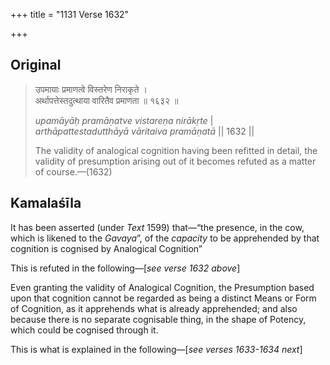 +++
title = "1131 Verse 1632"

+++
## Original 
>
> उपमायाः प्रमाणत्वे विस्तरेण निराकृते ।  
> अर्थापत्तेस्तदुत्थाया वारितैव प्रमाणता ॥ १६३२ ॥ 
>
> *upamāyāḥ pramāṇatve vistareṇa nirākṛte* \|  
> *arthāpattestadutthāyā vāritaiva pramāṇatā* \|\| 1632 \|\| 
>
> The validity of analogical cognition having been refitted in detail, the validity of presumption arising out of it becomes refuted as a matter of course.—(1632)



## Kamalaśīla

It has been asserted (under *Text* 1599) that—“the presence, in the cow, which is likened to the *Gavaya*”, of the *capacity* to be apprehended by that cognition is cognised by Analogical Cognition”

This is refuted in the following—[*see verse 1632 above*]

Even granting the validity of Analogical Cognition, the Presumption based upon that cognition cannot be regarded as being a distinct Means or Form of Cognition, as it apprehends what is already apprehended; and also because there is no separate cognisable thing, in the shape of Potency, which could be cognised through it.

This is what is explained in the following—[*see verses 1633-1634 next*]


